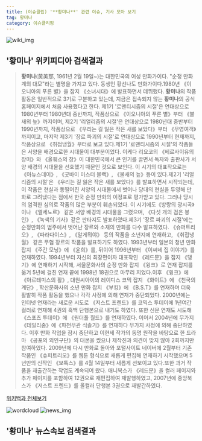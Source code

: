 ```yaml
---
title: (이슈클립) '**황미나**' 관련 이슈, 기사 모아 보기
tag: 황미나
category: 이슈클리핑
---
```

![wiki_img](https://user-images.githubusercontent.com/42597476/44503234-41136a80-a6d0-11e8-9071-6fc6418eafe4.png)
## **'**황미나**'** 위키피디아 검색결과
>**황미나**(黃美那, 1961년 2월 19일~)는 대한민국의 여성 만화가이다. "순정 만화계의 대모"라는 별명을 가지고 있다. 동생인 황선나도 만화가이다.1980년 《이오니아의 푸른 별》을 잡지 《소녀시대》에 발표하면서 데뷔했다. **황미나**의 작품 활동은 일반적으로 3기로 구분하고 있는데, 지금은 접속되지 않는 **황미나**의 공식 홈페이지에서 처음 사용했다고 한다. 제1기 '로맨티시즘의 시절'은 연대상으로 1980년부터 1980년대 중반까지, 작품상으로 《이오니아의 푸른 별》부터 《불새의 늪》까지이며, 제2기 '리얼리즘의 시절'은 연대상으로 1980년대 중반부터 1990년까지, 작품상으로 《우리는 길 잃은 작은 새를 보았다》부터 《무영여객》까지이고, 마지막 제3기 '장르 파괴의 시절'로 연대상으로 1990년부터 현재까지, 작품상으로 《취접냉월》부터로 보고 있다.제1기 '로맨티시즘의 시절'의 작품들은 서양을 배경으로한 시대물이 대부분이었다. 이케다 리요코의 《베르사이유의 장미》와 《올훼스의 창》이 대한민국에서 큰 인기를 끌면서 독자와 출판사가 서양 배경의 시대물을 선호했기 때문인 것으로 보인다. 이 시기의 대표작으로는 《아뉴스데이》, 《굿바이 미스터 블랙》, 《불새의 늪》등이 있다.제2기 '리얼리즘의 시절'은 《우리는 길 잃은 작은 새를 보았다》를 발표하면서 시작되는데, 이 작품은 현실과 동떨어진 서양의 시대물에서 벗어나 당대의 현실을 투영해 만화로 그려냈다는 점에서 한국 순정 만화의 이정표로 평가받고 있다. 그러나 당시의 엄격한 심의로 작품의 많은 부분이 훼손되었다. 이 시기에도《방랑의 광시곡》이나 《엘세뇨르》 같은 서양 배경의 시대물을 그렸으며, 《다섯 개의 검은 봉인》, 《녹색의 기사》같은 판타지도 발표하였다.제3기 '장르 파괴의 시절'에는 순정만화의 범주에서 벗어난 장르와 소재의 만화를 다수 발표하였다. 《슈퍼트리오》, 《파라다이스》, 《알게뭐야》 등의 작품을 소년지에 연재하고, 《취접냉월》 같은 무협 장르의 작품을 발표하기도 하였다. 1993년부터 일본의 청년 만화 잡지 《주간 모닝》에 《윤희》를, 뒤이어 1996년부터 《이씨네 집 이야기》를 연재하였다. 1994년부터 자신의 최장편이자 대표작인 《레드문》을 잡지 《댕기》에 연재하기 시작해, 서울문화사의 순정 만화 잡지 《윙크》로 연재 잡지를 옮겨 5년에 걸친 연재 끝에 1998년 18권으로 마무리 지었다.이후 《윙크》에 《아르테미스의 활》, 대원씨아이의 레이디스 코믹 잡지 《화이트》에 《천국의 계단》, 학산문화사의 소년 만화 잡지 《부킹》에 《B.S.T》를 연재하며 더욱 활발히 작품 활동을 했으나 각각 사정에 의해 연재가 중단되었다. 2000년에는 인터넷 연재라는 새로운 시도로 《저스트 프렌드》를 코믹스 투데이에 1년여간 컬러로 연재해 4권의 흑백 단행본으로 내기도 하였다. 또한 신문 연재도 시도해 《스포츠 투데이》에 《원더풀 월드》를 연재하였다. 이어서 2004년에 무가지 《데일리줌》에《파천무관 식솔기》를 연재하다 무가지 사정에 의해 중단하였다. 이후 만화 작업을 잠시 중단하고 이현세 작가의 동명 원작을 바탕으로 한 드라마 《공포의 외인구단》의 대본을 썼으나 제작진과 의견이 맞지 않아 2회까지만 참여하였다. 2009년에 다시 만화로 돌아와 포털사이트 네이버에 2월부터 기존 작품인 《슈퍼트리오》를 웹툰 형식으로 새롭게 편집해 연재하기 시작했으며 5년만의 신작인 《보톡스》를 4월 14일부터 새롭게 선보이고 있다.또한 과거 작품을 재출간하는 작업도 계속되어 왔다. 애니북스가 《레드문》을 컬러 페이지와 추가 페이지를 포함하여 12권으로 재편집하여 재발행하였고, 2007년에 중앙북스가 《저스트 프렌드》를 올컬러 단행본 3권으로 재발간하였다.

<a href="https://ko.wikipedia.org/wiki/황미나" target="_blank">위키백과 전체보기</a>

![wordcloud](https://s3.ap-northeast-2.amazonaws.com/lyrics101-wordcloud/2018-09-24-1537760431.png)
![news_img](https://user-images.githubusercontent.com/42597476/44507050-1206f400-a6e4-11e8-8d98-7ffbfebb353f.png)
## **'**황미나**'** 뉴스속보 검색결과

